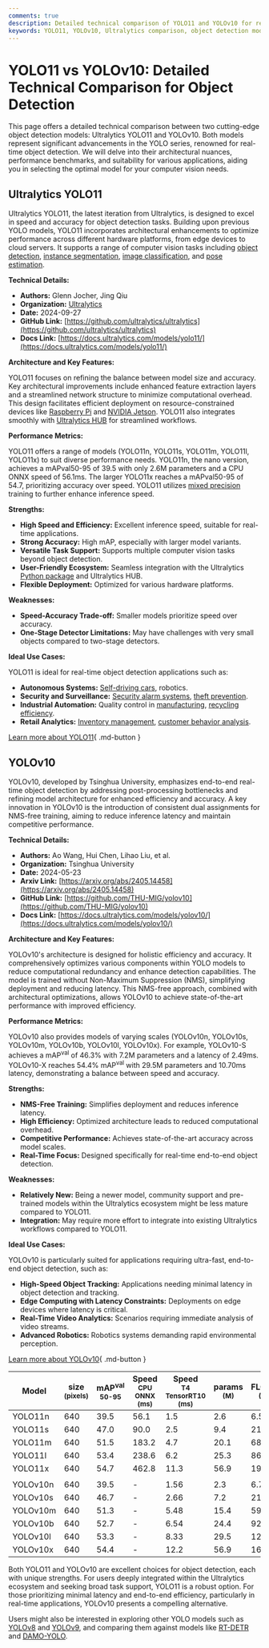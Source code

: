 ```yaml
---
comments: true
description: Detailed technical comparison of YOLO11 and YOLOv10 for real-time object detection, covering performance, architecture, and ideal use cases.
keywords: YOLO11, YOLOv10, Ultralytics comparison, object detection models, real-time AI, model architecture, performance benchmarks, computer vision
---
```


# YOLO11 vs YOLOv10: Detailed Technical Comparison for Object Detection

This page offers a detailed technical comparison between two cutting-edge object detection models: Ultralytics YOLO11 and YOLOv10. Both models represent significant advancements in the YOLO series, renowned for real-time object detection. We will delve into their architectural nuances, performance benchmarks, and suitability for various applications, aiding you in selecting the optimal model for your computer vision needs.

<script async src="https://cdn.jsdelivr.net/npm/chart.js"></script>
<script defer src="../../javascript/benchmark.js"></script>

<canvas id="modelComparisonChart" width="1024" height="400" active-models='["YOLO11", "YOLOv10"]'></canvas>

## Ultralytics YOLO11

Ultralytics YOLO11, the latest iteration from Ultralytics, is designed to excel in speed and accuracy for object detection tasks. Building upon previous YOLO models, YOLO11 incorporates architectural enhancements to optimize performance across different hardware platforms, from edge devices to cloud servers. It supports a range of computer vision tasks including [object detection](https://www.ultralytics.com/glossary/object-detection), [instance segmentation](https://www.ultralytics.com/glossary/instance-segmentation), [image classification](https://docs.ultralytics.com/tasks/classify/), and [pose estimation](https://docs.ultralytics.com/tasks/pose/).

**Technical Details:**

- **Authors:** Glenn Jocher, Jing Qiu
- **Organization:** [Ultralytics](https://ultralytics.com)
- **Date:** 2024-09-27
- **GitHub Link:** [https://github.com/ultralytics/ultralytics](https://github.com/ultralytics/ultralytics)
- **Docs Link:** [https://docs.ultralytics.com/models/yolo11/](https://docs.ultralytics.com/models/yolo11/)

**Architecture and Key Features:**

YOLO11 focuses on refining the balance between model size and accuracy. Key architectural improvements include enhanced feature extraction layers and a streamlined network structure to minimize computational overhead. This design facilitates efficient deployment on resource-constrained devices like [Raspberry Pi](https://docs.ultralytics.com/guides/raspberry-pi/) and [NVIDIA Jetson](https://docs.ultralytics.com/guides/nvidia-jetson/). YOLO11 also integrates smoothly with [Ultralytics HUB](https://www.ultralytics.com/hub) for streamlined workflows.

**Performance Metrics:**

YOLO11 offers a range of models (YOLO11n, YOLO11s, YOLO11m, YOLO11l, YOLO11x) to suit diverse performance needs. YOLO11n, the nano version, achieves a mAPval50-95 of 39.5 with only 2.6M parameters and a CPU ONNX speed of 56.1ms. The larger YOLO11x reaches a mAPval50-95 of 54.7, prioritizing accuracy over speed. YOLO11 utilizes [mixed precision](https://www.ultralytics.com/glossary/mixed-precision) training to further enhance inference speed.

**Strengths:**

- **High Speed and Efficiency:** Excellent inference speed, suitable for real-time applications.
- **Strong Accuracy:** High mAP, especially with larger model variants.
- **Versatile Task Support:** Supports multiple computer vision tasks beyond object detection.
- **User-Friendly Ecosystem:** Seamless integration with the Ultralytics [Python package](https://docs.ultralytics.com/usage/python/) and Ultralytics HUB.
- **Flexible Deployment:** Optimized for various hardware platforms.

**Weaknesses:**

- **Speed-Accuracy Trade-off:** Smaller models prioritize speed over accuracy.
- **One-Stage Detector Limitations:** May have challenges with very small objects compared to two-stage detectors.

**Ideal Use Cases:**

YOLO11 is ideal for real-time object detection applications such as:

- **Autonomous Systems:** [Self-driving cars](https://www.ultralytics.com/solutions/ai-in-self-driving), robotics.
- **Security and Surveillance:** [Security alarm systems](https://www.ultralytics.com/blog/security-alarm-system-projects-with-ultralytics-yolov8), [theft prevention](https://www.ultralytics.com/blog/computer-vision-for-theft-prevention-enhancing-security).
- **Industrial Automation:** Quality control in [manufacturing](https://www.ultralytics.com/solutions/ai-in-manufacturing), [recycling efficiency](https://www.ultralytics.com/blog/recycling-efficiency-the-power-of-vision-ai-in-automated-sorting).
- **Retail Analytics:** [Inventory management](https://www.ultralytics.com/blog/ai-for-smarter-retail-inventory-management), [customer behavior analysis](https://www.ultralytics.com/blog/achieving-retail-efficiency-with-ai).

[Learn more about YOLO11](https://docs.ultralytics.com/models/yolo11){ .md-button }

## YOLOv10

YOLOv10, developed by Tsinghua University, emphasizes end-to-end real-time object detection by addressing post-processing bottlenecks and refining model architecture for enhanced efficiency and accuracy. A key innovation in YOLOv10 is the introduction of consistent dual assignments for NMS-free training, aiming to reduce inference latency and maintain competitive performance.

**Technical Details:**

- **Authors:** Ao Wang, Hui Chen, Lihao Liu, et al.
- **Organization:** Tsinghua University
- **Date:** 2024-05-23
- **Arxiv Link:** [https://arxiv.org/abs/2405.14458](https://arxiv.org/abs/2405.14458)
- **GitHub Link:** [https://github.com/THU-MIG/yolov10](https://github.com/THU-MIG/yolov10)
- **Docs Link:** [https://docs.ultralytics.com/models/yolov10/](https://docs.ultralytics.com/models/yolov10/)

**Architecture and Key Features:**

YOLOv10's architecture is designed for holistic efficiency and accuracy. It comprehensively optimizes various components within YOLO models to reduce computational redundancy and enhance detection capabilities. The model is trained without Non-Maximum Suppression (NMS), simplifying deployment and reducing latency. This NMS-free approach, combined with architectural optimizations, allows YOLOv10 to achieve state-of-the-art performance with improved efficiency.

**Performance Metrics:**

YOLOv10 also provides models of varying scales (YOLOv10n, YOLOv10s, YOLOv10m, YOLOv10b, YOLOv10l, YOLOv10x). For example, YOLOv10-S achieves a mAP<sup>val</sup> of 46.3% with 7.2M parameters and a latency of 2.49ms. YOLOv10-X reaches 54.4% mAP<sup>val</sup> with 29.5M parameters and 10.70ms latency, demonstrating a balance between speed and accuracy.

**Strengths:**

- **NMS-Free Training:** Simplifies deployment and reduces inference latency.
- **High Efficiency:** Optimized architecture leads to reduced computational overhead.
- **Competitive Performance:** Achieves state-of-the-art accuracy across model scales.
- **Real-Time Focus:** Designed specifically for real-time end-to-end object detection.

**Weaknesses:**

- **Relatively New:** Being a newer model, community support and pre-trained models within the Ultralytics ecosystem might be less mature compared to YOLO11.
- **Integration:** May require more effort to integrate into existing Ultralytics workflows compared to YOLO11.

**Ideal Use Cases:**

YOLOv10 is particularly suited for applications requiring ultra-fast, end-to-end object detection, such as:

- **High-Speed Object Tracking:** Applications needing minimal latency in object detection and tracking.
- **Edge Computing with Latency Constraints:** Deployments on edge devices where latency is critical.
- **Real-Time Video Analytics:** Scenarios requiring immediate analysis of video streams.
- **Advanced Robotics:** Robotics systems demanding rapid environmental perception.

[Learn more about YOLOv10](https://docs.ultralytics.com/models/yolov10/){ .md-button }

| Model    | size<br><sup>(pixels) | mAP<sup>val<br>50-95 | Speed<br><sup>CPU ONNX<br>(ms) | Speed<br><sup>T4 TensorRT10<br>(ms) | params<br><sup>(M) | FLOPs<br><sup>(B) |
|----------|-----------------------|----------------------|--------------------------------|-------------------------------------|--------------------|-------------------|
| YOLO11n  | 640                   | 39.5                 | 56.1                           | 1.5                                 | 2.6                | 6.5               |
| YOLO11s  | 640                   | 47.0                 | 90.0                           | 2.5                                 | 9.4                | 21.5              |
| YOLO11m  | 640                   | 51.5                 | 183.2                          | 4.7                                 | 20.1               | 68.0              |
| YOLO11l  | 640                   | 53.4                 | 238.6                          | 6.2                                 | 25.3               | 86.9              |
| YOLO11x  | 640                   | 54.7                 | 462.8                          | 11.3                                | 56.9               | 194.9             |
|          |                       |                      |                                |                                     |                    |                   |
| YOLOv10n | 640                   | 39.5                 | -                              | 1.56                                | 2.3                | 6.7               |
| YOLOv10s | 640                   | 46.7                 | -                              | 2.66                                | 7.2                | 21.6              |
| YOLOv10m | 640                   | 51.3                 | -                              | 5.48                                | 15.4               | 59.1              |
| YOLOv10b | 640                   | 52.7                 | -                              | 6.54                                | 24.4               | 92.0              |
| YOLOv10l | 640                   | 53.3                 | -                              | 8.33                                | 29.5               | 120.3             |
| YOLOv10x | 640                   | 54.4                 | -                              | 12.2                                | 56.9               | 160.4             |

Both YOLO11 and YOLOv10 are excellent choices for object detection, each with unique strengths. For users deeply integrated within the Ultralytics ecosystem and seeking broad task support, YOLO11 is a robust option. For those prioritizing minimal latency and end-to-end efficiency, particularly in real-time applications, YOLOv10 presents a compelling alternative.

Users might also be interested in exploring other YOLO models such as [YOLOv8](https://docs.ultralytics.com/models/yolov8/) and [YOLOv9](https://docs.ultralytics.com/models/yolov9/), and comparing them against models like [RT-DETR](https://docs.ultralytics.com/models/rtdetr/) and [DAMO-YOLO](https://docs.ultralytics.com/compare/damo-yolo-vs-yolo11/).

